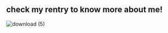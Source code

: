 ## check my rentry to know more about me! 
![download (5)](https://github.com/user-attachments/assets/7f2bb5bf-c2aa-48bb-9c14-77bd6a1e9a4b) 

